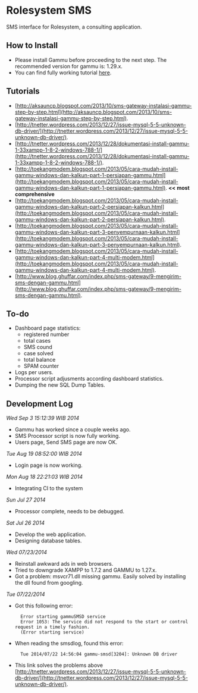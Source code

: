Rolesystem SMS
==============
SMS interface for Rolesystem, a consulting application.

How to Install
--------------
- Please install Gammu before proceeding to the next step. The recommended version for gammu is: 1.29.x.
- You can find fully working tutorial [here](http://toekangmodem.blogspot.com/2013/05/cara-mudah-install-gammu-windows-dan-kalkun-part-1-persiapan-gammu.html).

Tutorials
---------
- [http://aksauncp.blogspot.com/2013/10/sms-gateway-instalasi-gammu-step-by-step.html](http://aksauncp.blogspot.com/2013/10/sms-gateway-instalasi-gammu-step-by-step.html).
- [http://tnetter.wordpress.com/2013/12/27/issue-mysql-5-5-unknown-db-driver/](http://tnetter.wordpress.com/2013/12/27/issue-mysql-5-5-unknown-db-driver/).
- [http://tnetter.wordpress.com/2013/12/28/dokumentasi-install-gammu-1-33xampp-1-8-2-windows-788-1/](http://tnetter.wordpress.com/2013/12/28/dokumentasi-install-gammu-1-33xampp-1-8-2-windows-788-1/).
- [http://toekangmodem.blogspot.com/2013/05/cara-mudah-install-gammu-windows-dan-kalkun-part-1-persiapan-gammu.html](http://toekangmodem.blogspot.com/2013/05/cara-mudah-install-gammu-windows-dan-kalkun-part-1-persiapan-gammu.html). **<< most comprehensive**
- [http://toekangmodem.blogspot.com/2013/05/cara-mudah-install-gammu-windows-dan-kalkun-part-2-persiapan-kalkun.html](http://toekangmodem.blogspot.com/2013/05/cara-mudah-install-gammu-windows-dan-kalkun-part-2-persiapan-kalkun.html).
- [http://toekangmodem.blogspot.com/2013/05/cara-mudah-install-gammu-windows-dan-kalkun-part-3-penyempurnaan-kalkun.html](http://toekangmodem.blogspot.com/2013/05/cara-mudah-install-gammu-windows-dan-kalkun-part-3-penyempurnaan-kalkun.html).
- [http://toekangmodem.blogspot.com/2013/05/cara-mudah-install-gammu-windows-dan-kalkun-part-4-multi-modem.html](http://toekangmodem.blogspot.com/2013/05/cara-mudah-install-gammu-windows-dan-kalkun-part-4-multi-modem.html).
- [http://www.blog.ghuffar.com/index.php/sms-gateway/9-mengirim-sms-dengan-gammu.html](http://www.blog.ghuffar.com/index.php/sms-gateway/9-mengirim-sms-dengan-gammu.html).

To-do
-----
- Dashboard page statistics:
	- registered number
	- total cases
	- SMS cound
	- case solved
	- total balance
	- SPAM counter
- Logs per users.
- Processor script adjusments according dashboard statistics.
- Dumping the new SQL Dump Tables.

Development Log
---------------
*Wed Sep  3 15:12:39 WIB 2014*
- Gammu has worked since a couple weeks ago.
- SMS Processor script is now fully working.
- Users page, Send SMS page are now OK.

*Tue Aug 19 08:52:00 WIB 2014*
- Login page is now working.

*Mon Aug 18 22:21:03 WIB 2014*
- Integrating CI to the system

*Sun Jul 27 2014*
- Processor complete, needs to be debugged.

*Sat Jul 26 2014*
- Develop the web application.
- Designing database tables.

*Wed 07/23/2014*
- Reinstall awkward ads in web browsers.
- Tried to downgrade XAMPP to 1.7.2 and GAMMU to 1.27.x.
- Got a problem: msvcr71.dll missing gammu. Easily solved by installing the dll found from googling.

*Tue 07/22/2014*
- Got this following error:

		Error starting gammuSMSD service
		Error 1053: The service did not respond to the start or control request in a timely fashion.
		(Error starting service)

- When reading the smsdlog, found this error:

		Tue 2014/07/22 14:56:04 gammu-smsd[3204]: Unknown DB driver

- This link solves the problems above [http://tnetter.wordpress.com/2013/12/27/issue-mysql-5-5-unknown-db-driver/](http://tnetter.wordpress.com/2013/12/27/issue-mysql-5-5-unknown-db-driver/).